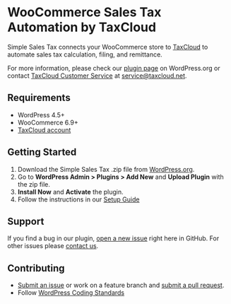 # WooCommerce Sales Tax Automation by TaxCloud

Simple Sales Tax connects your WooCommerce store to [TaxCloud](https://taxcloud.com) to automate sales tax calculation, filing, and remittance.

For more information, please check our [plugin page](https://wordpress.org/plugins/simple-sales-tax/) on WordPress.org or contact [TaxCloud Customer Service](https://support.taxcloud.com) at service@taxcloud.net.

## Requirements

- WordPress 4.5+
- WooCommerce 6.9+
- [TaxCloud account](https://app.taxcloud.com/register)

## Getting Started

1. Download the Simple Sales Tax .zip file from [WordPress.org](https://wordpress.org/plugins/simple-sales-tax/).
2. Go to **WordPress Admin > Plugins > Add New** and **Upload Plugin** with the zip file.
3. **Install Now** and **Activate** the plugin.
4. Follow the instructions in our [Setup Guide](https://wordpress.org/plugins/simple-sales-tax/#installation)

## Support

If you find a bug in our plugin, [open a new issue](https://github.com/FedTax/simplesalestax/issues/new) right here in GitHub. For other issues please [contact us](https://taxcloud.com/contact-us/).

## Contributing

* [Submit an issue](https://github.com/FedTax/simplesalestax/issues/new) or work on a feature branch and [submit a pull request](https://github.com/FedTax/simplesalestax/compare).
* Follow [WordPress Coding Standards](https://developer.wordpress.org/coding-standards/wordpress-coding-standards/)
